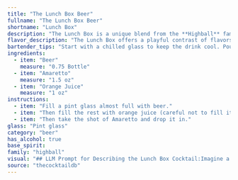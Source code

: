 ```yaml
---
title: "The Lunch Box Beer"
fullname: "The Lunch Box Beer"
shortname: "Lunch Box"
description: "The Lunch Box is a unique blend from the **Highball** family, a group of cocktails typically served tall with ice. Its origin remains obscure, likely a modern invention combining the sweet, nutty notes of Amaretto with the refreshing tang of orange juice and a crisp beer base. "
flavor_description: "The Lunch Box offers a playful contrast of flavors. The beer's malt sweetness and subtle bitterness intertwine with the Amaretto's almond-laced sweetness. A touch of orange juice brightens the palate, adding a citrusy zing that cuts through the richness. The result is a well-balanced cocktail that's both refreshing and easy-drinking, perfect for a casual lunch or afternoon gathering. "
bartender_tips: "Start with a chilled glass to keep the drink cool. Pour the Amaretto first, then the beer (use a good quality lager or pale ale). Finish with the orange juice, layering it gently on top. Don't stir, as you want the flavors to remain separate. Garnish with an orange slice or wheel. "
ingredients:
  - item: "Beer"
    measure: "0.75 Bottle"
  - item: "Amaretto"
    measure: "1.5 oz"
  - item: "Orange Juice"
    measure: "1 oz"
instructions:
  - item: "Fill a pint glass almost full with beer."
  - item: "Then fill the rest with orange juice (careful not to fill it to the top)."
  - item: "Then take the shot of Amaretto and drop it in."
glass: "Pint glass"
category: "beer"
has_alcohol: true
base_spirit:
family: "highball"
visual: "## LLM Prompt for Describing the Lunch Box Cocktail:Imagine a **Lunch Box** cocktail. It's made with **beer, amaretto, and orange juice**.  **Describe the appearance of this drink in detail, using vivid imagery and sensory details. Consider:*** **Color:** What is the overall color of the drink? Is it clear, cloudy, layered, or a specific shade?* **Texture:** Is it smooth, bubbly, or foamy? * **Presentation:** Is it served in a tall glass, a short glass, with a garnish?  * **Light:** How does the light interact with the drink? Does it shimmer, reflect, or create interesting shadows? * **Smell:**  What aromas are present? Is it sweet, citrusy, boozy? **Example:**  The Lunch Box is a symphony of color in a tall glass. The bottom layer, a vibrant amber from the amaretto, shimmers beneath a frothy white head of beer.  A bright orange hue, courtesy of the juice, cuts through the center, creating a layered effect that reminds one of a sunset. The aroma is a delightful mix of sweet almond, crisp citrus, and a hint of malty beer. "
source: "thecocktaildb"
---
```


